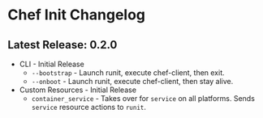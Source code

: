 # Chef Init Changelog

## Latest Release: 0.2.0
* CLI - Initial Release
  * `--bootstrap` - Launch runit, execute chef-client, then exit.
  * `--onboot` - Launch runit, execute chef-client, then stay alive.
* Custom Resources - Initial Release
  * `container_service` - Takes over for `service` on all platforms. Sends
  `service` resource actions to `runit`.
